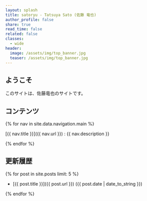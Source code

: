 ```yaml
---
layout: splash
title: satoryu - Tatsuya Sato (佐藤 竜也)
author_profile: false
share: true
read_time: false
related: false
classes:
  - wide
header:
  image: /assets/img/top_banner.jpg
  teaser: /assets/img/top_banner.jpg
---
```


## ようこそ

このサイトは、佐藤竜也のサイトです。

## コンテンツ

{% for nav in site.data.navigation.main %}

[{{ nav.title }}]({{ nav.url }})
: {{ nav.description }}

{% endfor %}

## 更新履歴

{% for post in site.posts limit: 5 %}

- [{{ post.title }}]({{ post.url }}) ({{ post.date | date_to_string }})

{% endfor %}

